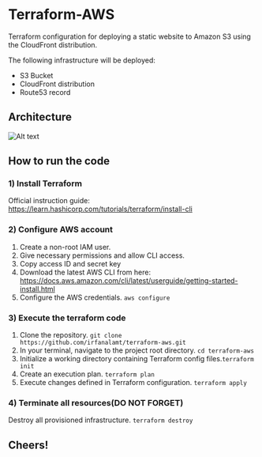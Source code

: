 # Terraform-AWS

Terraform configuration for deploying a static website to Amazon S3 using the CloudFront distribution.

The following infrastructure will be deployed:

- S3 Bucket
- CloudFront distribution
- Route53 record

## Architecture
![Alt text](https://user-images.githubusercontent.com/64161258/163049717-1aa125b3-49b7-4b9b-9ff1-932c4873e0a4.png "Architecture-1")

## How to run the code

### 1) Install Terraform

Official instruction guide: https://learn.hashicorp.com/tutorials/terraform/install-cli

### 2) Configure AWS account

1. Create a non-root IAM user.
2. Give necessary permissions and allow CLI access.
3. Copy access ID and secret key
4. Download the latest AWS CLI from here: https://docs.aws.amazon.com/cli/latest/userguide/getting-started-install.html
5. Configure the AWS credentials. `aws configure`

### 3) Execute the terraform code

1. Clone the repository. `git clone https://github.com/irfanalamt/terraform-aws.git`
2. In your terminal, navigate to the project root directory. `cd terraform-aws`
3. Initialize a working directory containing Terraform config files.`terraform init`
4. Create an execution plan. `terraform plan`
5. Execute changes defined in Terraform configuration. `terraform apply`

### 4) Terminate all resources(DO NOT FORGET)

Destroy all provisioned infrastructure. `terraform destroy`

## Cheers!
